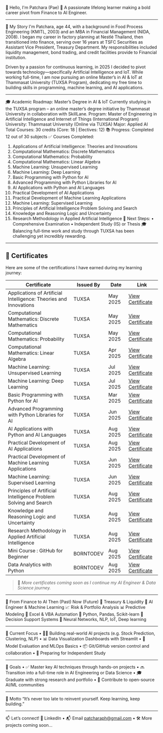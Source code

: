 
👋 Hello, I'm Patchara (Pae)
🎯 A passionate lifelong learner making a bold career pivot from Finance to AI Engineer.
________________________________________
🧭 My Story
I'm Patchara, age 44, with a background in Food Process Engineering (KMITL, 2003) and an MBA in Financial Management (NIDA, 2008). I began my career in factory planning at Nestlé Thailand, then transitioned into finance, serving over 16 years at TSFC Securities as Assistant Vice President, Treasury Department. My responsibilities included liquidity management, bond trading, and credit facilities provide to Financial institution.

Driven by a passion for continuous learning, in 2025 I decided to pivot towards technology—specifically Artificial Intelligence and IoT. While working full-time, I am now pursuing an online Master’s in AI & IoT at Thammasat University (TUXSA Program), dedicating my free time to building skills in programming, machine learning, and AI applications.
________________________________________
🎓 Academic Roadmap: Master’s Degree in AI & IoT
Currently studying in the TUXSA program – an online master’s degree initiative by Thammasat University in collaboration with SkillLane.
Program: Master of Engineering in Artificial Intelligence and Internet of Things (International Program)
University: Thammasat University (Online via TUXSA)
Major: Applied AI
Total Courses: 30 credits (Core: 18 | Electives: 12)
📚 Progress: Completed 12 out of 30 subjects
✅ Courses Completed:
1.	Applications of Artificial Intelligence: Theories and Innovations
2.	Computational Mathematics: Discrete Mathematics
3.	Computational Mathematics: Probability
4.	Computational Mathematics: Linear Algebra
5.	Machine Learning: Unsupervised Learning
6.	Machine Learning: Deep Learning
7.	Basic Programming with Python for AI
8.	Advanced Programming with Python Libraries for AI
9.	AI Applications with Python and AI Languages
10.	Practical Development of AI Applications
11.	Practical Development of Machine Learning Applications
12.	Machine Learning: Supervised Learning
13.	Principles of Artificial Intelligence Problem Solving and Search
14.	Knowledge and Reasoning Logic and Uncertainty
15.	Research Methodology in Applied Artificial Intelligence
🧪 Next Steps:
•	Comprehensive Examination
•	Independent Study (IS) or Thesis
🎓 Balancing full-time work and study through TUXSA has been challenging yet incredibly rewarding.
________________________________________
## 📜 Certificates
Here are some of the certifications I have earned during my learning journey:

| Certificate | Issued By | Date | Link |
|-------------|-----------|------|------|
| Applications of Artificial Intelligence: Theories and Innovations | TUXSA | May 2025 | [View Certificate](https://certificate.skilllane.com/certificates/KV9EC1M) |
| Computational Mathematics: Discrete Mathematics | TUXSA | May 2025 | [View Certificate](https://certificate.skilllane.com/certificates/07DXJTV) |
| Computational Mathematics: Probability | TUXSA | May 2025 | [View Certificate](https://certificate.skilllane.com/certificates/3G1OO3E) |
| Computational Mathematics: Linear Algebra | TUXSA | Apr 2025 | [View Certificate](https://certificate.skilllane.com/certificates/C9E11GT) |
| Machine Learning: Unsupervised Learning | TUXSA | Jul 2025 | [View Certificate](https://certificate.skilllane.com/certificates/7RQMQZ6) |
| Machine Learning: Deep Learning | TUXSA | Jul 2025 | [View Certificate](https://certificate.skilllane.com/certificates/FOPWBBA) |
| Basic Programming with Python for AI | TUXSA | Mar 2025 | [View Certificate](https://certificate.skilllane.com/certificates/RVGPUE2) |
| Advanced Programming with Python Libraries for AI | TUXSA | Jun 2025 | [View Certificate](https://certificate.skilllane.com/certificates/39O4XNR) |
| AI Applications with Python and AI Languages | TUXSA | Aug 2025 | [View Certificate](https://certificate.skilllane.com/certificates/15A4SW3) |
| Practical Development of AI Applications | TUXSA | Aug 2025 | [View Certificate]() |
| Practical Development of Machine Learning Applications | TUXSA | Jun 2025 | [View Certificate](https://certificate.skilllane.com/certificates/LWJ0H28) |
| Machine Learning: Supervised Learning | TUXSA | Jun 2025 | [View Certificate](https://certificate.skilllane.com/certificates/6S8ISYR) |
| Principles of Artificial Intelligence Problem Solving and Search | TUXSA | Aug 2025 | [View Certificate](https://certificate.skilllane.com/certificates/AKHCD67) |
| Knowledge and Reasoning Logic and Uncertainty | TUXSA | Aug 2025 | [View Certificate]() |
| Research Methodology in Applied Artificial Intelligence | TUXSA | Aug 2025 | [View Certificate]() |
| Mini Course : GitHub for Beginner | BORNTODEV | Aug 2025 | [View Certificate](https://drive.google.com/file/d/1gENLW0sKWoR7KWTpT2kd0ZI654iBFzUO/view?usp=sharing) |
| Data Analytics with Python | BORNTODEV | Aug 2025 | [View Certificate]() |
> 🏅 *More certificates coming soon as I continue my AI Engineer & Data Science journey.*
________________________________________
💼 From Finance to AI
Then (Past)	Now (Future)
💼 Treasury & Liquidity	🤖 AI Engineer & Machine Learning
📈 Risk & Portfolio Analysis	📊 Predictive Modeling
🧮 Excel & VBA Automation	🐍 Python, Pandas, Scikit-learn
🧠 Decision Support Systems	🧠 Neural Networks, NLP, IoT, Deep learning
________________________________________
🚧 Current Focus
•	🧑‍💻 Building real-world AI projects (e.g. Stock Prediction, Clustering, NLP)
•	📊 Data Visualization Dashboards with Streamlit
•	🔬 Model Evaluation and MLOps Basics
•	📦 Git/GitHub version control and collaboration
•	🧠 Preparing for Independent Study
________________________________________
📌 Goals
•	✅ Master key AI techniques through hands-on projects
•	🔜 Transition into a full-time role in AI Engineering or Data Science
•	🎓 Graduate with strong research and portfolio
•	🌱 Contribute to open-source AI/ML communities
________________________________________
🧠 Motto
“It’s never too late to reinvent yourself. Keep learning, keep building.”
________________________________________
📫 Let’s connect!
🔗 LinkedIn • 📬 Email patcharaph@gmail.com • 🛠️ More projects coming soon...
